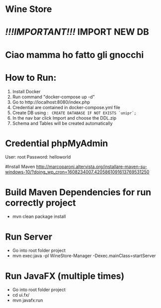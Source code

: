 # Wine Store

# *!!!IMPORTANT!!!* IMPORT NEW DB
# Ciao mamma ho fatto gli gnocchi
# How to Run:

1. Install Docker
2. Run command "docker-compose up -d"
3. Go to http://localhost:8080/index.php
4. Credential are contained in docker-compose.yml file 
5. Create DB  using : 
``` CREATE DATABASE IF NOT EXISTS `unipr`;```
5. In the nav bar click Import and choose the DDL.zip
6. Schema and Tables will be created automatically

# Credential phpMyAdmin

User: root 
Password: helloworld


#Install Maven 
http://marcoparoni.altervista.org/installare-maven-su-windows-10/?doing_wp_cron=1608234007.4205861091613769531250

# Build Maven Dependencies for run correctly project
- mvn clean package install 

# Run Server
- Go into root folder project
- mvn exec:java -pl WineStore-Manager -Dexec.mainClass=startServer

# Run JavaFX (multiple times)

- Go into root folder project
- cd ui.fx/
- mvn javafx:run
